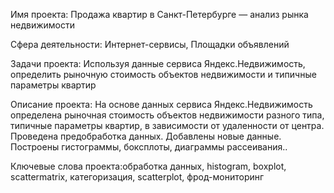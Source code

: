 Имя проекта: Продажа квартир в Санкт-Петербурге — анализ рынка недвижимости

Сфера деятельности: Интернет-сервисы, Площадки объявлений

Задачи проекта: Используя данные сервиса Яндекс.Недвижимость, определить рыночную стоимость объектов недвижимости и типичные параметры квартир

Описание проекта: На основе данных сервиса Яндекс.Недвижимость определена рыночная стоимость объектов недвижимости разного типа, типичные параметры квартир, в зависимости от удаленности от центра. Проведена предобработка данных. Добавлены новые данные. Построены гистограммы, боксплоты, диаграммы рассеивания..

Ключевые слова проекта:обработка данных, histogram, boxplot, scattermatrix, категоризация, scatterplot,  фрод-мониторинг
